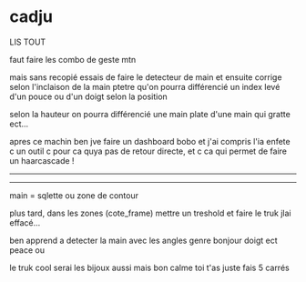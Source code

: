 # cadju

LIS TOUT

faut faire les combo de geste mtn

mais sans recopié essais de faire le detecteur de main et ensuite corrige selon l'inclaison de la main ptetre qu'on pourra différencié un index levé d'un pouce ou d'un doigt selon la position

selon la hauteur on pourra différencié une main plate d'une main qui gratte ect...

apres ce machin ben jve faire un dashboard bobo et j'ai compris l'ia enfete c un outil c pour ca quya pas de retour directe, et c ca qui permet de faire un haarcascade ! 

-------------------------------




------------------------------

main = sqlette ou zone de contour

plus tard, dans les zones (cote_frame) mettre un treshold et faire le truk jlai effacé...

ben apprend a detecter la main avec les angles genre bonjour doigt ect peace ou

le truk cool serai les bijoux aussi mais bon calme toi t'as juste fais 5 carrés

<br><br><br><br><br><br><br><br><br><br><br><br><br><br><br><br><br><br><br><br><br>
-----------------------------





